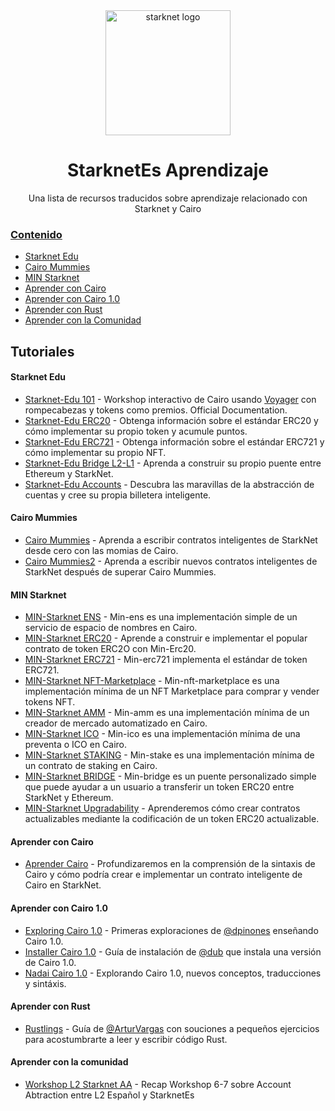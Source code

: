 <div align="center">
  <img alt="starknet logo" src="./assets/Starknet.png" width="200" >
  <h1 align="center">StarknetEs Aprendizaje</h1>
  <p align="center">

  <p align="center">Una lista de recursos traducidos sobre aprendizaje relacionado con Starknet y Cairo <a href="https://medium.com/starkware/starknet-alpha-is-coming-to-mainnet-b825829eaf32">

</div>

### Contenido

- [Starknet Edu](#starknet-edu)
- [Cairo Mummies](#cairo-mummies)
- [MIN Starknet](#min-starknet)
- [Aprender con Cairo](#aprender-con-cairo)
- [Aprender con Cairo 1.0](#aprender-con-cairo-1.0)
- [Aprender con Rust](#aprender-con-rust)
- [Aprender con la Comunidad](#aprender-con-la-comunidad)


## Tutoriales

#### Starknet Edu

- [Starknet-Edu 101](Starkenet-Edu/Starknet-Edu-101.md) - Workshop interactivo de Cairo usando [Voyager](https://voyager.online/) con rompecabezas y tokens como premios.
  Official Documentation.
- [Starknet-Edu ERC20](Starkenet-Edu/Starknet-Edu-ERC20.md) - Obtenga información sobre el estándar ERC20 y cómo implementar su propio token y acumule puntos.
- [Starknet-Edu ERC721](Starkenet-Edu/Starknet-Edu-ERC721.md) - Obtenga información sobre el estándar ERC721 y cómo implementar su propio NFT.
- [Starknet-Edu Bridge L2-L1](Starkenet-Edu/Starknet-Edu-Bridge-L2-L1.md) - Aprenda a construir su propio puente entre Ethereum y StarkNet.
- [Starknet-Edu Accounts](Starkenet-Edu/Starkenet-Edu-Accounts.md) - Descubra las maravillas de la abstracción de cuentas y cree su propia billetera inteligente.

#### Cairo Mummies

- [Cairo Mummies](Cairo-Mummies/Cairo-Mummies.md) - Aprenda a escribir contratos inteligentes de StarkNet desde cero con las momias de Cairo.
- [Cairo Mummies2](Cairo-Mummies/Cairo-Mummies2.md) - Aprenda a escribir nuevos contratos inteligentes de StarkNet después de superar Cairo Mummies.

#### MIN Starknet

- [MIN-Starknet ENS](https://github.com/Nadai2010/Nadai-Min-Starknet/blob/master/src/min_ens/README.md) - Min-ens es una implementación simple de un servicio de espacio de nombres en Cairo. 
- [MIN-Starknet ERC20](https://github.com/Nadai2010/Nadai-Min-Starknet/blob/master/src/min_erc20/README.md) - Aprende a construir e implementar el popular contrato de token ERC2O con Min-Erc20. 
- [MIN-Starknet ERC721](https://github.com/Nadai2010/Nadai-Min-Starknet/blob/master/src/min_erc721/README.md) - Min-erc721 implementa el estándar de token ERC721.
- [MIN-Starknet NFT-Marketplace](https://github.com/Nadai2010/Nadai-Min-Starknet/blob/master/src/min_nft_marketplace/README.md) - Min-nft-marketplace es una implementación mínima de un NFT Marketplace para comprar y vender tokens NFT.
- [MIN-Starknet AMM](https://github.com/Nadai2010/Nadai-Min-Starknet/blob/master/src/min_nft_marketplace/README.md) - Min-amm es una implementación mínima de un creador de mercado automatizado en Cairo.
- [MIN-Starknet ICO](https://github.com/Nadai2010/Nadai-Min-Starknet/blob/master/src/min_ico/README.md) - Min-ico es una implementación mínima de una preventa o ICO en Cairo.
- [MIN-Starknet STAKING](https://github.com/Nadai2010/Nadai-Min-Starknet/blob/master/src/min_staking/README.md) - Min-stake es una implementación mínima de un contrato de staking en Cairo.
- [MIN-Starknet BRIDGE](https://github.com/Nadai2010/Nadai-Min-Starknet/blob/master/src/min_messaging_bridge/README.md) - Min-bridge es un puente personalizado simple que puede ayudar a un usuario a transferir un token ERC20 entre StarkNet y Ethereum.
- [MIN-Starknet Upgradability](https://github.com/Nadai2010/Nadai-NaiProxyV2-Starknet-ERC20) - Aprenderemos cómo crear contratos actualizables mediante la codificación de un token ERC20 actualizable.

#### Aprender con Cairo 

- [Aprender Cairo](https://github.com/Nadai2010/Nadai-Aprender-Cairo-5-Minutos) - Profundizaremos en la comprensión de la sintaxis de Cairo y cómo podría crear e implementar un contrato inteligente de Cairo en StarkNet.

#### Aprender con Cairo 1.0

- [Exploring Cairo 1.0](https://github.com/dpinones/exploring-of-cairo-1) - Primeras exploraciones de [@dpinones](https://github.com/dpinones) enseñando Cairo 1.0.
- [Installer Cairo 1.0](https://github.com/sdgalvan/cairo-installer) - Guía de instalación de [@dub](https://github.com/sdgalvan) que instala una versión de Cairo 1.0.
- [Nadai Cairo 1.0](https://github.com/Nadai2010/Nadai-Cairo-1.0) - Explorando Cairo 1.0, nuevos conceptos, traducciones y sintáxis.
#### Aprender con Rust

- [Rustlings](https://github.com/ArturVargas/rustlings) - Guía de [@ArturVargas](https://github.com/ArturVargas) con souciones a pequeños ejercicios para acostumbrarte a leer y escribir código Rust.

#### Aprender con la comunidad

- [Workshop L2 Starknet AA](https://github.com/Nadai2010/Nadai-Workshop-L2-Starknet-AA) - Recap Workshop 6-7 sobre Account Abtraction entre L2 Español y StarknetEs

